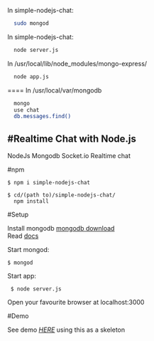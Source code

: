 In simple-nodejs-chat:
```sh 
  sudo mongod
```
In simple-nodejs-chat:
```sh 
  node server.js 
```
In /usr/local/lib/node_modules/mongo-express/
```sh 
  node app.js 
```
====
In /usr/local/var/mongodb
```sh 
  mongo
  use chat
  db.messages.find()
```


#Realtime Chat with Node.js
--------------------------

NodeJs Mongodb Socket.io Realtime chat  

#npm  

    $ npm i simple-nodejs-chat 
    
    $ cd/(path to)/simple-nodejs-chat/
      npm install  
       
    
    
#Setup 
 
 Install mongodb <a href="https://www.mongodb.org/">mongodb download</a>  
 Read <a href="http://docs.mongodb.org/manual/installation/">docs</a>  
 
  Start mongod:
 
    $ mongod    
     
    
 Start app:
        
     $ node server.js  
     
Open your favourite browser at localhost:3000 
  
#Demo
  
   See demo <a href="http://nodejschat-simgoat.rhcloud.com/"><em><u>HERE</u></em></a> using this as a skeleton  


 




     
     